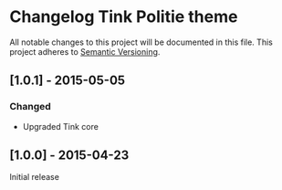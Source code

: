 # Changelog Tink Politie theme

All notable changes to this project will be documented in this file.
This project adheres to [Semantic Versioning](http://semver.org/).

<!--
## [Unreleased] - [unreleased]

### Added
### Changed
### Deprecated
### Removed
### Fixed
### Security
-->



## [1.0.1] - 2015-05-05

### Changed
- Upgraded Tink core



## [1.0.0] - 2015-04-23

Initial release
